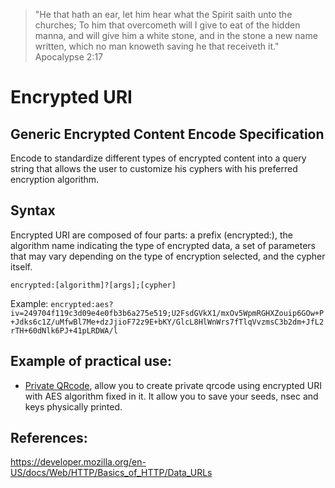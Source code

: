 > "He that hath an ear, let him hear what the Spirit saith unto the churches; To him that overcometh will I give to eat of the hidden
> manna, and will give him a white stone, and in the stone a new name written, which no man knoweth saving he that receiveth it."
> Apocalypse 2:17

# Encrypted URI
## Generic Encrypted Content Encode Specification

Encode to standardize different types of encrypted content into a query string that allows the user to customize his cyphers with his preferred encryption algorithm.

## Syntax
Encrypted URI are composed of four parts: a prefix (encrypted:), the algorithm name indicating the type of encrypted data, a set of parameters that may vary depending on the type of encryption selected, and the cypher itself.

```encrypted:[algorithm]?[args];[cypher]```

Example:
```encrypted:aes?iv=249704f119c3d09e4e0fb3b6a275e519;U2FsdGVkX1/mxOv5WpmRGHXZouip6GOw+P+Jdks6c1Z/uMfwBl7Me+dzJjioF72z9E+bKY/GlcL8HlWnWrs7fTlqVvzmsC3b2dm+JfL2rTH+60dNlk6PJ+41pLRDWA/l```

## Example of practical use:
 - [Private QRcode](https://antonioconselheiro.github.io/private-qrcode/#/home), allow you to create private qrcode using encrypted URI with AES algorithm fixed in it. It allow you to save your seeds, nsec and keys physically printed.

## References:
https://developer.mozilla.org/en-US/docs/Web/HTTP/Basics_of_HTTP/Data_URLs
